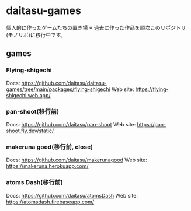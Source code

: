 # daitasu-games
個人的に作ったゲームたちの置き場
※ 過去に作った作品を順次このリポジトリ(モノリポ)に移行中です。

## games
### Flying-shigechi
Docs: https://github.com/daitasu/daitasu-games/tree/main/packages/flying-shigechi
Web site: https://flying-shigechi.web.app/

### pan-shoot(移行前)
Docs: https://github.com/daitasu/pan-shoot
Web site: https://pan-shoot.fly.dev/static/

### makeruna good(移行前, close)
Docs: https://github.com/daitasu/makerunagood
Web site: https://makeruna.herokuapp.com/

### atoms Dash(移行前)
Docs: https://github.com/daitasu/atomsDash
Web site: https://atomsdash.firebaseapp.com/
